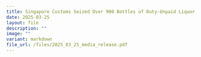 ```yaml
---
title: Singapore Customs Seized Over 900 Bottles of Duty-Unpaid Liquor and Over 100 Packets of Duty-Unpaid Cigarettes at Geylang Road
date: 2025-03-25
layout: file
description: ""
image: ""
variant: markdown
file_url: /files/2025_03_25_media_release.pdf
---
```

